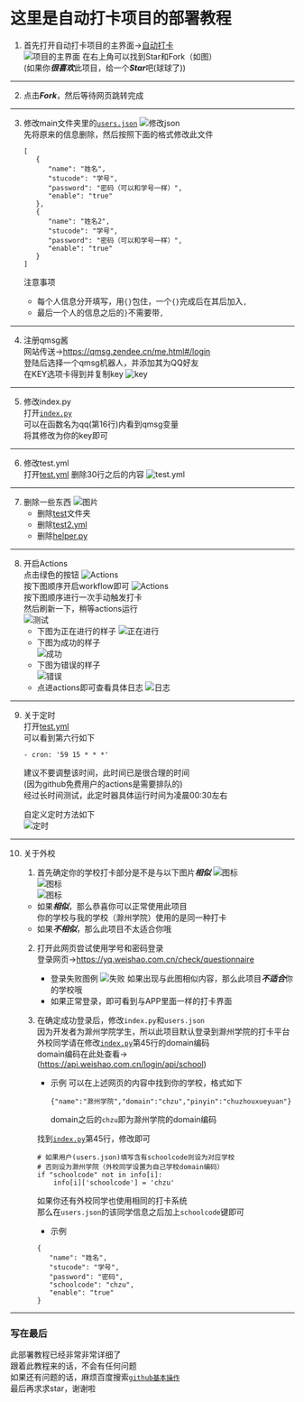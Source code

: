 # 这里是自动打卡项目的部署教程

1. 首先打开自动打卡项目的主界面->[自动打卡](https://github.com/xsk666/autopost)  
   ![项目的主界面](img/1.png)
   在右上角可以找到Star和Fork（如图）  
   (如果你***很喜欢***此项目，给一个***Star***吧(球球了))

---

2. 点击***Fork***，然后等待网页跳转完成

---

3. 修改main文件夹里的[`users.json`](../main/users.json)
   ![修改json](img/2.png)  
   先将原来的信息删除，然后按照下面的格式修改此文件

   ```
   [
      {
         "name": "姓名",
         "stucode": "学号",
         "password": "密码（可以和学号一样）",
         "enable": "true"
      },
      {
         "name": "姓名2",
         "stucode": "学号",
         "password": "密码（可以和学号一样）",
         "enable": "true"
      }
   ]
   ```

   注意事项
	
	* 每个人信息分开填写，用`{}`包住，一个`{}`完成后在其后加入`,`
	* 最后一个人的信息之后的`}`不需要带`,`

---

4. 注册qmsg酱  
   网站传送->https://qmsg.zendee.cn/me.html#/login  
   登陆后选择一个qmsg机器人，并添加其为QQ好友  
   在KEY选项卡得到并复制key
   ![key](img/3.png)

---

5. 修改index.py  
   打开[`index.py`](../main/index.py)   
   可以在函数名为qq(第16行)内看到qmsg变量  
   将其修改为你的key即可

---

6. 修改test.yml  
   打开[test.yml](../.github/workflows/test.yml)
   删除30行之后的内容
   ![test.yml](./img/4.png)

---

7. 删除一些东西
   ![图片](img/5.png)
	* 删除[test](../test)文件夹
	* 删除[test2.yml](../.github/workflows/test2.yml)
	* 删除[helper.py](../main/helper.py)

---

8. 开启Actions  
   点击绿色的按钮
   ![Actions](./img/6.png)  
   按下图顺序开启workflow即可
   ![Actions](./img/7.png)  
   按下图顺序进行一次手动触发打卡  
   然后刷新一下，稍等actions运行  
   ![测试](./img/8.png)
	* 下图为正在进行的样子
	  ![正在进行](./img/9.png)
	* 下图为成功的样子  
	  ![成功](./img/10.png)
	* 下图为错误的样子  
	  ![错误](./img/11.png)
	* 点进actions即可查看具体日志
	  ![日志](./img/12.png)

---

9. 关于定时  
   打开[test.yml](../.github/workflows/test.yml)  
   可以看到第六行如下
   ```
   - cron: '59 15 * * *'
   ```
   建议不要调整该时间，此时间已是很合理的时间   
   (因为github免费用户的actions是需要排队的)  
   经过长时间测试，此定时器具体运行时间为凌晨00:30左右

   自定义定时方法如下  
   ![定时](./img/cron.png)

---

10. 关于外校
	1. 首先确定你的学校打卡部分是不是与以下图片***相似***
	   ![图标](./img/13.jpg)  
	   ![图标](./img/14.jpg)  
	   ![图标](./img/15.jpg)
	
	* 如果***相似***，那么恭喜你可以正常使用此项目  
	  你的学校与我的学校（滁州学院）使用的是同一种打卡
	* 如果***不相似***，那么此项目不太适合你哦
	
	2. 打开此网页尝试使用学号和密码登录  
	   登录网页->https://yq.weishao.com.cn/check/questionnaire
		* 登录失败图例
		  ![失败](./img/failed.png)
		  如果出现与此图相似内容，那么此项目***不适合***你的学校哦
		* 如果正常登录，即可看到与APP里面一样的打卡界面
	
	3. 在确定成功登录后，修改`index.py`和`users.json`  
	   因为开发者为滁州学院学生，所以此项目默认登录到滁州学院的打卡平台  
	   外校同学请在修改[`index.py`](../main/index.py)第45行的domain编码  
	   domain编码在此处查看->(https://api.weishao.com.cn/login/api/school)
		* 示例 可以在上述网页的内容中找到你的学校，格式如下
		   ```
		   {"name":"滁州学院","domain":"chzu","pinyin":"chuzhouxueyuan"}
		   ```
		  domain之后的`chzu`即为滁州学院的domain编码

	   找到[`index.py`](../main/index.py)第45行，修改即可
	   ```
	   # 如果用户(users.json)填写含有schoolcode则设为对应学校
	   # 否则设为滁州学院（外校同学设置为自己学校domain编码）
	   if "schoolcode" not in info[i]:
		   info[i]['schoolcode'] = 'chzu'
	   ```
	   如果你还有外校同学也使用相同的打卡系统  
	   那么在`users.json`的该同学信息之后加上`schoolcode`键即可
		* 示例
	   ```
	   {
		  "name": "姓名",
		  "stucode": "学号",
		  "password": "密码",
		  "schoolcode": "chzu",
		  "enable": "true"
	   }
	   ```

---

### 写在最后

此部署教程已经非常非常详细了   
跟着此教程来的话，不会有任何问题  
如果还有问题的话，麻烦百度搜索[`github基本操作`](https://www.baidu.com/s?ie=UTF-8&wd=github%E6%96%87%E4%BB%B6%E5%9F%BA%E6%9C%AC%E6%93%8D%E4%BD%9C)  
最后再求求star，谢谢啦
